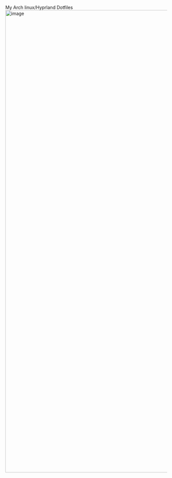 My Arch linux/Hyprland Dotfiles
<img width="2561" height="1441" alt="image" src="https://github.com/user-attachments/assets/52eeaa47-a129-4bbc-b4af-c5d2c6d98635" />
